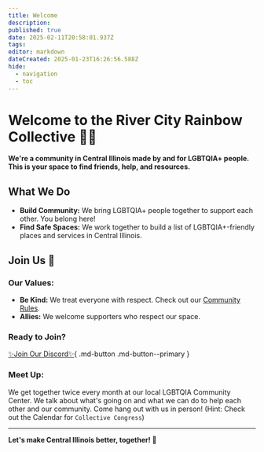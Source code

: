 ```yaml
---
title: Welcome
description: 
published: true
date: 2025-02-11T20:58:01.937Z
tags: 
editor: markdown
dateCreated: 2025-01-23T16:26:56.588Z
hide:
  - navigation
  - toc
---
```


# Welcome to the River City Rainbow Collective 🏳️‍🌈

**We're a community in Central Illinois made by and for LGBTQIA+ people. This is your space to find friends, help, and resources.**

## What We Do

- **Build Community:** We bring LGBTQIA+ people together to support each other. You belong here!
- **Find Safe Spaces:** We work together to build a list of LGBTQIA+-friendly places and services in Central Illinois.

## Join Us 🌟

### Our Values:
- **Be Kind:** We treat everyone with respect. Check out our [Community Rules](https://docs.google.com/document/d/1awLJuynv3JQL1heQZD68vdH7pKrl07bxmRv9hWzwdOQ/edit?usp=sharing).
- **Allies:** We welcome supporters who respect our space.

### Ready to Join? 

[✨Join Our Discord✨](https://discord.gg/wUKaWazEn6#){ .md-button .md-button--primary }

### Meet Up:
We get together twice every month at our local LGBTQIA Community Center. We talk about what's going on and what we can do to help each other and our community. Come hang out with us in person! (Hint: Check out the Calendar for `Collective Congress`)

---

**Let's make Central Illinois better, together! 🌈**
